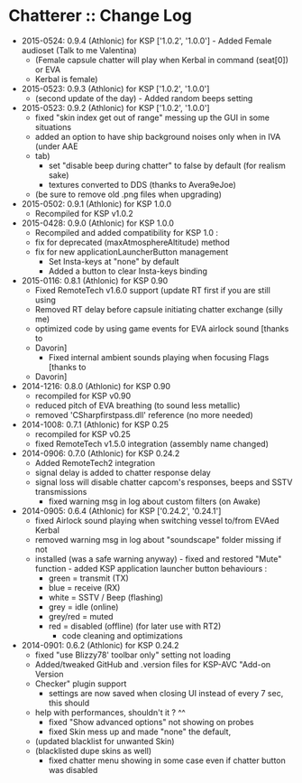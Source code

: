 # Chatterer :: Change Log

* 2015-0524: 0.9.4 (Athlonic) for KSP ['1.0.2', '1.0.0']
		- Added Female audioset (Talk to me Valentina)
	+ (Female capsule chatter will play when Kerbal in command (seat[0]) or EVA
	+ Kerbal is female)
* 2015-0523: 0.9.3 (Athlonic) for KSP ['1.0.2', '1.0.0']
	+ (second update of the day)
			- Added random beeps setting
* 2015-0523: 0.9.2 (Athlonic) for KSP ['1.0.2', '1.0.0']
	+ fixed "skin index get out of range" messing up the GUI in some situations
	+ added an option to have ship background noises only when in IVA (under AAE
	+ tab)
		- set "disable beep during chatter" to false by default (for realism sake)
		- textures converted to DDS (thanks to Avera9eJoe)
	+ (be sure to remove old .png files when upgrading)
* 2015-0502: 0.9.1 (Athlonic) for KSP 1.0.0
	+ Recompiled for KSP v1.0.2
* 2015-0428: 0.9.0 (Athlonic) for KSP 1.0.0
	+ Recompiled and added compatibility for KSP 1.0 :
	+ fix for deprecated (maxAtmosphereAltitude) method
	+ fix for new applicationLauncherButton management
		- Set Insta-keys at "none" by default
		- Added a button to clear Insta-keys binding
* 2015-0116: 0.8.1 (Athlonic) for KSP 0.90
	+ Fixed RemoteTech v1.6.0 support (update RT first if you are still using
	+ Removed RT delay before capsule initiating chatter exchange (silly me)
	+ optimized code by using game events for EVA airlock sound [thanks to
	+ Davorin]
		- Fixed internal ambient sounds playing when focusing Flags [thanks to
	+ Davorin]
* 2014-1216: 0.8.0 (Athlonic) for KSP 0.90
	+ recompiled for KSP v0.90
	+ reduced pitch of EVA breathing (to sound less metallic)
	+ removed 'CSharpfirstpass.dll' reference (no more needed)
* 2014-1008: 0.7.1 (Athlonic) for KSP 0.25
	+ recompiled for KSP v0.25
	+ fixed RemoteTech v1.5.0 integration (assembly name changed)
* 2014-0906: 0.7.0 (Athlonic) for KSP 0.24.2
	+ Added RemoteTech2 integration
	+ signal delay is added to chatter response delay
	+ signal loss will disable chatter capcom's responses, beeps and SSTV transmissions
		- fixed warning msg in log about custom filters (on Awake)
* 2014-0905: 0.6.4 (Athlonic) for KSP ['0.24.2', '0.24.1']
	+ fixed Airlock sound playing when switching vessel to/from EVAed Kerbal
	+ removed warning msg in log about "soundscape" folder missing if not
	+ installed (was a safe warning anyway)
			- fixed and restored "Mute" function
			- added KSP application launcher button behaviours :
		- green = transmit (TX)
		- blue = receive (RX)
		- white = SSTV / Beep (flashing)
		- grey = idle (online)
		- grey/red = muted
		- red = disabled (offline) (for later use with RT2)
			- code cleaning and optimizations
* 2014-0901: 0.6.2 (Athlonic) for KSP 0.24.2
	+ fixed "use Blizzy78' toolbar only" setting not loading
	+ Added/tweaked GitHub and .version files for KSP-AVC "Add-on Version
	+ Checker" plugin support
		- settings are now saved when closing UI instead of every 7 sec, this should
	+ help with performances, shouldn't it ? ^^
		- fixed "Show advanced options" not showing on probes
		- fixed Skin mess up and made "none" the default,
	+ (updated blacklist for unwanted Skin)
	+ (blacklisted dupe skins as well)
		- fixed chatter menu showing in some case even if chatter button was disabled
